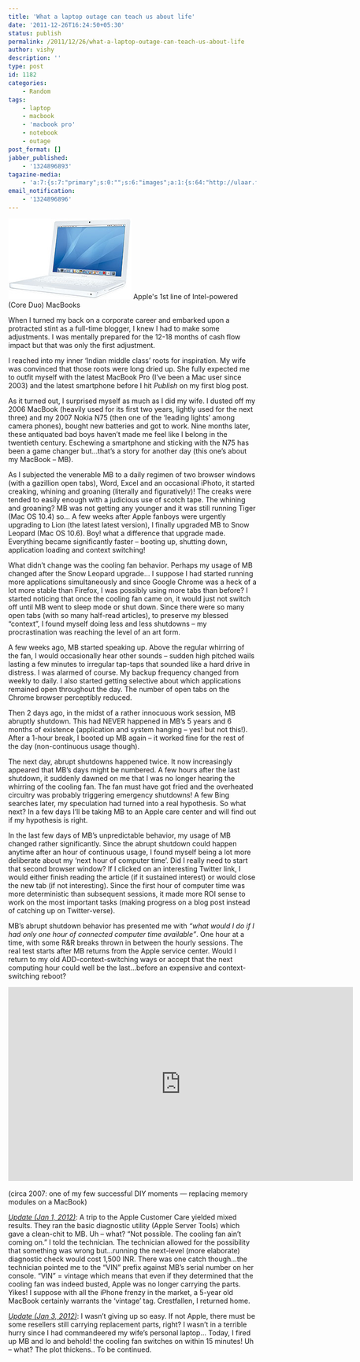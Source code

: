 ```yaml
---
title: 'What a laptop outage can teach us about life'
date: '2011-12-26T16:24:50+05:30'
status: publish
permalink: /2011/12/26/what-a-laptop-outage-can-teach-us-about-life
author: vishy
description: ''
type: post
id: 1182
categories: 
    - Random
tags:
    - laptop
    - macbook
    - 'macbook pro'
    - notebook
    - outage
post_format: []
jabber_published:
    - '1324896893'
tagazine-media:
    - 'a:7:{s:7:"primary";s:0:"";s:6:"images";a:1:{s:64:"http://ulaar.files.wordpress.com/2011/12/apple_macbook_white.jpg";a:6:{s:8:"file_url";s:64:"http://ulaar.files.wordpress.com/2011/12/apple_macbook_white.jpg";s:5:"width";s:3:"250";s:6:"height";s:3:"164";s:4:"type";s:5:"image";s:4:"area";s:5:"41000";s:9:"file_path";s:0:"";}}s:6:"videos";a:0:{}s:11:"image_count";s:1:"1";s:6:"author";s:7:"2859667";s:7:"blog_id";s:7:"2786457";s:9:"mod_stamp";s:19:"2011-12-26 10:54:50";}'
email_notification:
    - '1324896896'
---
```

![Macbook](../../../../uploads/2011/12/apple_macbook_white.jpg) Apple's 1st line of Intel-powered (Core Duo) MacBooks

When I turned my back on a corporate career and embarked upon a protracted stint as a full-time blogger, I knew I had to make some adjustments. I was mentally prepared for the 12-18 months of cash flow impact but that was only the first adjustment.

I reached into my inner ‘Indian middle class’ roots for inspiration. My wife was convinced that those roots were long dried up. She fully expected me to outfit myself with the latest MacBook Pro (I’ve been a Mac user since 2003) and the latest smartphone before I hit *Publish* on my first blog post.

As it turned out, I surprised myself as much as I did my wife. I dusted off my 2006 MacBook (heavily used for its first two years, lightly used for the next three) and my 2007 Nokia N75 (then one of the ‘leading lights’ among camera phones), bought new batteries and got to work. Nine months later, these antiquated bad boys haven’t made me feel like I belong in the twentieth century. Eschewing a smartphone and sticking with the N75 has been a game changer but…that’s a story for another day (this one’s about my MacBook – MB).

As I subjected the venerable MB to a daily regimen of two browser windows (with a gazillion open tabs), Word, Excel and an occasional iPhoto, it started creaking, whining and groaning (literally and figuratively)! The creaks were tended to easily enough with a judicious use of scotch tape. The whining and groaning? MB was not getting any younger and it was still running Tiger (Mac OS 10.4) so… A few weeks after Apple fanboys were urgently upgrading to Lion (the latest latest version), I finally upgraded MB to Snow Leopard (Mac OS 10.6). Boy! what a difference that upgrade made. Everything became significantly faster – booting up, shutting down, application loading and context switching!

What didn’t change was the cooling fan behavior. Perhaps my usage of MB changed after the Snow Leopard upgrade… I suppose I had started running more applications simultaneously and since Google Chrome was a heck of a lot more stable than Firefox, I was possibly using more tabs than before? I started noticing that once the cooling fan came on, it would just not switch off until MB went to sleep mode or shut down. Since there were so many open tabs (with so many half-read articles), to preserve my blessed “context”, I found myself doing less and less shutdowns – my procrastination was reaching the level of an art form.

A few weeks ago, MB started speaking up. Above the regular whirring of the fan, I would occasionally hear other sounds – sudden high pitched wails lasting a few minutes to irregular tap-taps that sounded like a hard drive in distress. I was alarmed of course. My backup frequency changed from weekly to daily. I also started getting selective about which applications remained open throughout the day. The number of open tabs on the Chrome browser perceptibly reduced.

Then 2 days ago, in the midst of a rather innocuous work session, MB abruptly shutdown. This had NEVER happened in MB’s 5 years and 6 months of existence (application and system hanging – yes! but not this!). After a 1-hour break, I booted up MB again – it worked fine for the rest of the day (non-continuous usage though).

The next day, abrupt shutdowns happened twice. It now increasingly appeared that MB’s days might be numbered. A few hours after the last shutdown, it suddenly dawned on me that I was no longer hearing the whirring of the cooling fan. The fan must have got fried and the overheated circuitry was probably triggering emergency shutdowns! A few Bing searches later, my speculation had turned into a real hypothesis. So what next? In a few days I’ll be taking MB to an Apple care center and will find out if my hypothesis is right.

In the last few days of MB’s unpredictable behavior, my usage of MB changed rather significantly. Since the abrupt shutdown could happen anytime after an hour of continuous usage, I found myself being a lot more deliberate about my ‘next hour of computer time’. Did I really need to start that second browser window? If I clicked on an interesting Twitter link, I would either finish reading the article (if it sustained interest) or would close the new tab (if not interesting). Since the first hour of computer time was more deterministic than subsequent sessions, it made more ROI sense to work on the most important tasks (making progress on a blog post instead of catching up on Twitter-verse).

MB’s abrupt shutdown behavior has presented me with *“what would I do if I had only one hour of connected computer time available”*. One hour at a time, with some R&amp;R breaks thrown in between the hourly sessions. The real test starts after MB returns from the Apple service center. Would I return to my old ADD-context-switching ways or accept that the next computing hour could well be the last…before an expensive and context-switching reboot?

<span class="embed-youtube" style="text-align:center; display: block;"><iframe allowfullscreen="true" class="youtube-player" height="394" src="https://www.youtube.com/embed/cHWv4B2tN0A?version=3&rel=1&fs=1&autohide=2&showsearch=0&showinfo=1&iv_load_policy=1&wmode=transparent" style="border:0;" type="text/html" width="700"></iframe></span>

(circa 2007: one of my few successful DIY moments — replacing memory modules on a MacBook)

<span style="text-decoration:underline;">*Update (Jan 1, 2012)*</span>: A trip to the Apple Customer Care yielded mixed results. They ran the basic diagnostic utility (Apple Server Tools) which gave a clean-chit to MB. Uh – what? “Not possible. The cooling fan ain’t coming on.” I told the technician. The technician allowed for the possibility that something was wrong but…running the next-level (more elaborate) diagnostic check would cost 1,500 INR. There was one catch though…the technician pointed me to the “VIN” prefix against MB’s serial number on her console. “VIN” = vintage which means that even if they determined that the cooling fan was indeed busted, Apple was no longer carrying the parts. Yikes! I suppose with all the iPhone frenzy in the market, a 5-year old MacBook certainly warrants the ‘vintage’ tag. Crestfallen, I returned home.

<span style="text-decoration:underline;">*Update (Jan 3, 2012)*</span>: I wasn’t giving up so easy. If not Apple, there must be some resellers still carrying replacement parts, right? I wasn’t in a terrible hurry since I had commandeered my wife’s personal laptop… Today, I fired up MB and lo and behold! the cooling fan switches on within 15 minutes! Uh – what? The plot thickens.. To be continued.
